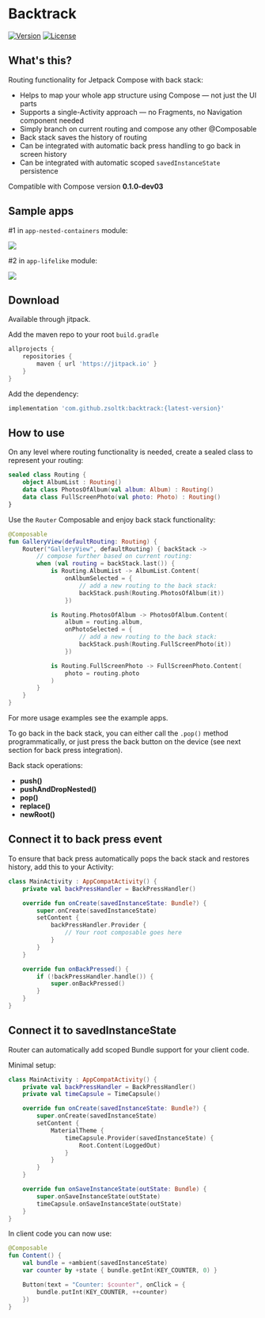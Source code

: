 # Backtrack
[![Version](https://jitpack.io/v/zsoltk/compose-router.svg)](https://jitpack.io/#zsoltk/backtrack)
[![License](https://img.shields.io/badge/License-Apache%202.0-blue.svg)](http://www.apache.org/licenses/LICENSE-2.0)

## What's this?
Routing functionality for Jetpack Compose with back stack:

- Helps to map your whole app structure using Compose — not just the UI parts
- Supports a single-Activity approach — no Fragments, no Navigation component needed
- Simply branch on current routing and compose any other @Composable
- Back stack saves the history of routing
- Can be integrated with automatic back press handling to go back in screen history
- Can be integrated with automatic scoped `savedInstanceState` persistence

Compatible with Compose version **0.1.0-dev03**

## Sample apps

#1 in `app-nested-containers` module:

![](https://i.imgur.com/w3Lr2IE.gif)

#2 in `app-lifelike` module:

![](https://i.imgur.com/4h22NyZ.gif)

## Download

Available through jitpack.

Add the maven repo to your root `build.gradle`

```groovy
allprojects {
    repositories {
        maven { url 'https://jitpack.io' }
    }
}
```

Add the dependency:
```groovy
implementation 'com.github.zsoltk:backtrack:{latest-version}'
```


## How to use
On any level where routing functionality is needed, create a sealed class to represent your routing:

```kotlin
sealed class Routing {
    object AlbumList : Routing()
    data class PhotosOfAlbum(val album: Album) : Routing()
    data class FullScreenPhoto(val photo: Photo) : Routing()
}
```

Use the `Router` Composable and enjoy back stack functionality:

```kotlin
@Composable
fun GalleryView(defaultRouting: Routing) {
    Router("GalleryView", defaultRouting) { backStack ->
        // compose further based on current routing:
        when (val routing = backStack.last()) {
            is Routing.AlbumList -> AlbumList.Content(
                onAlbumSelected = {
                    // add a new routing to the back stack:
                    backStack.push(Routing.PhotosOfAlbum(it))
                })

            is Routing.PhotosOfAlbum -> PhotosOfAlbum.Content(
                album = routing.album,
                onPhotoSelected = {
                    // add a new routing to the back stack:
                    backStack.push(Routing.FullScreenPhoto(it))
                })

            is Routing.FullScreenPhoto -> FullScreenPhoto.Content(
                photo = routing.photo
            )
        }
    }
}
```

For more usage examples see the example apps.

To go back in the back stack, you can either call the `.pop()` method programmatically, or just press the back button on the device (see next section for back press integration).

Back stack operations:
- **push()**
- **pushAndDropNested()**
- **pop()**
- **replace()**
- **newRoot()**


## Connect it to back press event

To ensure that back press automatically pops the back stack and restores history, add this to your Activity:

```kotlin
class MainActivity : AppCompatActivity() {
    private val backPressHandler = BackPressHandler()

    override fun onCreate(savedInstanceState: Bundle?) {
        super.onCreate(savedInstanceState)
        setContent {
            backPressHandler.Provider {
                // Your root composable goes here
            }
        }
    }

    override fun onBackPressed() {
        if (!backPressHandler.handle()) {
            super.onBackPressed()
        }
    }
}
```

## Connect it to savedInstanceState

Router can automatically add scoped Bundle support for your client code.

Minimal setup:

```kotlin
class MainActivity : AppCompatActivity() {
    private val backPressHandler = BackPressHandler()
    private val timeCapsule = TimeCapsule()

    override fun onCreate(savedInstanceState: Bundle?) {
        super.onCreate(savedInstanceState)
        setContent {
            MaterialTheme {
                timeCapsule.Provider(savedInstanceState) {
                    Root.Content(LoggedOut)
                }
            }
        }
    }

    override fun onSaveInstanceState(outState: Bundle) {
        super.onSaveInstanceState(outState)
        timeCapsule.onSaveInstanceState(outState)
    }
}
```

In client code you can now use:

```kotlin
@Composable
fun Content() {
    val bundle = +ambient(savedInstanceState)
    var counter by +state { bundle.getInt(KEY_COUNTER, 0) }

    Button(text = "Counter: $counter", onClick = {
        bundle.putInt(KEY_COUNTER, ++counter)
    })
}
```
